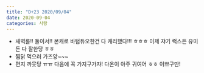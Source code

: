 ```yaml
---
title: "D+23 2020/09/04"
date: 2020-09-04
categories: 사랑
---
```

- 새벽롤!! 둘이서!! 본캐로 바텀듀오한건 다 캐리했다!!! ㅎㅎㅎ 이제 쟈기 럭스든 유미든 다 잘한당 ㅎㅎ
- 찜닭 먹으러 가즈앙~~~
- 편지 까뭇당 ㅠㅠ 다음에 꼭 가지구가쟈! 다온이 아주 귀여어 ㅎㅎ 이쁘구만!
